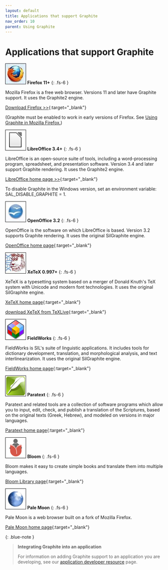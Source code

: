 ```yaml
---
layout: default
title: Applications that support Graphite
nav_order: 10
parent: Using Graphite
---
```


# Applications that support Graphite

![](assets/images/logo_Firefox.jpeg) **Firefox 11+**
{: .fs-6 }

Mozilla Firefox is a free web browser. Versions 11 and later have Graphite support. It uses the Graphite2 engine.

[Download Firefox >>](https://www.mozilla.org/en-US/firefox/new){:target="_blank"}

(Graphite must be enabled to work in early versions of Firefox. See [Using Graphite in Mozilla Firefox.](graphite_firefox))

![](assets/images/logo_LibreOffice.png) **LibreOffice 3.4+**
{: .fs-6 }

LibreOffice is an open-source suite of tools, including a word-processing program, spreadsheet, and presentation software. Version 3.4 and later support Graphite rendering. It uses the Graphite2 engine.

[LibreOffice home page >>](https://www.libreoffice.org){:target="_blank"}

To disable Graphite in the Windows version, set an environment variable: SAL_DISABLE_GRAPHITE = 1.

![](assets/images/logo_OpenOffice.jpeg) **OpenOffice 3.2**
{: .fs-6 }

OpenOffice is the software on which LibreOffice is based. Version 3.2 supports Graphite rendering. It uses the original SilGraphite engine.

[OpenOffice home page](https://www.openoffice.org){:target="_blank"}

![](assets/images/logo_Xetex.jpeg) **XeTeX 0.997+**
{: .fs-6 }

XeTeX is a typesetting system based on a merger of Donald Knuth's TeX system with Unicode and modern font technologies. It uses the original SilGraphite engine.

[XeTeX home page](https://scripts.sil.org/xetex){:target="_blank"}

[download XeTeX from TeXLive](tug.org/texlive/){:target="_blank"}

![](assets/images/logo_FieldWorks.jpeg) **FieldWorks**
{: .fs-6 }

FieldWorks is SIL's suite of linguistic applications. It includes tools for dictionary development, translation, and morphological analysis, and text interlinearization. It uses the original SilGraphite engine.

[FieldWorks home page](fieldworks.sil.org){:target="_blank"}

![](assets/images/logo_Paratext.png) **Paratext**
{: .fs-6 }

Paratext and related tools are a collection of software programs which allow you to input, edit, check, and publish a translation of the Scriptures, based on the original texts (Greek, Hebrew), and modeled on versions in major languages.

[Paratext home page](paratext.org){:target="_blank"}

![](assets/images/logo_Bloom.png) **Bloom**
{: .fs-6 }

Bloom makes it easy to create simple books and translate them into multiple languages.

[Bloom Library page](bloom.org/#/landing){:target="_blank"}

![](assets/images/logo_PaleMoon.jpeg) **Pale Moon**
{: .fs-6 }

Pale Moon is a web browser built on a fork of Mozilla Firefox.

[Pale Moon home page](palemoon.org){:target="_blank"}

{: .blue-note }
> **Integrating Graphite into an application**
> 
> For information on adding Graphite support to an application you are developing, see our [application developer resource](graphite_devApp) page.
